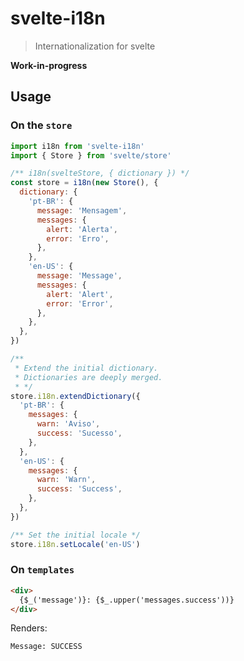 # svelte-i18n

> Internationalization for svelte

**Work-in-progress**

## Usage

### On the `store`

```js
import i18n from 'svelte-i18n'
import { Store } from 'svelte/store'

/** i18n(svelteStore, { dictionary }) */
const store = i18n(new Store(), {
  dictionary: {
    'pt-BR': {
      message: 'Mensagem',
      messages: {
        alert: 'Alerta',
        error: 'Erro',
      },
    },
    'en-US': {
      message: 'Message',
      messages: {
        alert: 'Alert',
        error: 'Error',
      },
    },
  },
})

/**
 * Extend the initial dictionary.
 * Dictionaries are deeply merged.
 * */
store.i18n.extendDictionary({
  'pt-BR': {
    messages: {
      warn: 'Aviso',
      success: 'Sucesso',
    },
  },
  'en-US': {
    messages: {
      warn: 'Warn',
      success: 'Success',
    },
  },
})

/** Set the initial locale */
store.i18n.setLocale('en-US')
```

### On `templates`

```html
<div>
  {$_('message')}: {$_.upper('messages.success'))}
</div>
```

Renders:

```html
Message: SUCCESS
```
